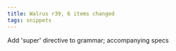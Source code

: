 ```yaml
---
title: Walrus r39, 6 items changed
tags: snippets
---
```


Add 'super' directive to grammar; accompanying specs
